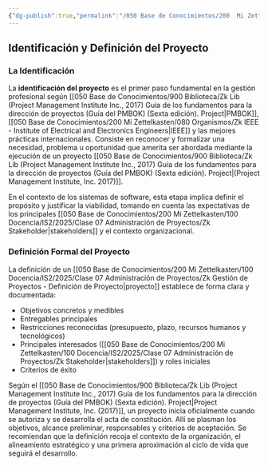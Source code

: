 ```yaml
---
{"dg-publish":true,"permalink":"/050 Base de Conocimientos/200  Mi Zettelkasten/100 Docencia/IS2/2025/Clase 07 Administración de Proyectos/Zk Gestión de Proyectos - Identificación y Definición del Proyecto/","tags":["#definir"]}
---
```


## Identificación y Definición del Proyecto


### La Identificación

La **identificación del proyecto** es el primer paso fundamental en la gestión profesional según [[050 Base de Conocimientos/900 Biblioteca/Zk Lib (Project Management Institute Inc., 2017) Guía de los fundamentos para la dirección de proyectos (Guía del PMBOK) (Sexta edición). Project\|PMBOK]], [[050 Base de Conocimientos/200  Mi Zettelkasten/080 Organismos/Zk IEEE - Institute of Electrical and Electronics Engineers\|IEEE]] y las mejores prácticas internacionales. Consiste en reconocer y formalizar una necesidad, problema u oportunidad que amerita ser abordada mediante la ejecución de un proyecto [[050 Base de Conocimientos/900 Biblioteca/Zk Lib (Project Management Institute Inc., 2017) Guía de los fundamentos para la dirección de proyectos (Guía del PMBOK) (Sexta edición). Project\|(Project Management Institute, Inc. 2017)]].

En el contexto de los sistemas de software, esta etapa implica definir el propósito y justificar la viabilidad, tomando en cuenta las expectativas de los principales [[050 Base de Conocimientos/200  Mi Zettelkasten/100 Docencia/IS2/2025/Clase 07 Administración de Proyectos/Zk Stakeholder\|stakeholders]] y el contexto organizacional.

### Definición Formal del Proyecto

La definición de un [[050 Base de Conocimientos/200  Mi Zettelkasten/100 Docencia/IS2/2025/Clase 07 Administración de Proyectos/Zk Gestión de Proyectos - Definición de Proyecto\|proyecto]] establece de forma clara y documentada:

- Objetivos concretos y medibles
- Entregables principales
- Restricciones reconocidas (presupuesto, plazo, recursos humanos y tecnológicos)
- Principales interesados ([[050 Base de Conocimientos/200  Mi Zettelkasten/100 Docencia/IS2/2025/Clase 07 Administración de Proyectos/Zk Stakeholder\|stakeholders]]) y roles iniciales
- Criterios de éxito  

Según el [[050 Base de Conocimientos/900 Biblioteca/Zk Lib (Project Management Institute Inc., 2017) Guía de los fundamentos para la dirección de proyectos (Guía del PMBOK) (Sexta edición). Project\|Project Management Institute, Inc. (2017)]], un proyecto inicia oficialmente cuando se autoriza y se desarrolla el acta de constitución. Allí se plasman los objetivos, alcance preliminar, responsables y criterios de aceptación. Se recomiendan que la definición recoja el contexto de la organización, el alineamiento estratégico y una primera aproximación al ciclo de vida que seguirá el desarrollo.
